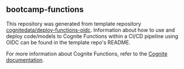 ## bootcamp-functions

This repository was generated from template repository [cognitedata/deploy-functions-oidc](https://github.com/cognitedata/deploy-functions-oidc). Information about how to use and deploy code/models to Cognite Functions within a CI/CD pipeline using OIDC can be found in the template repo's README.

For more information about Cognite Functions, refer to the [Cognite documentation](https://docs.cognite.com/cdf/functions/).

